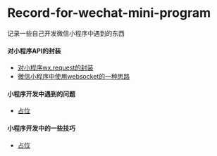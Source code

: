 # Record-for-wechat-mini-program
记录一些自己开发微信小程序中遇到的东西

#### 对小程序API的封装
- [对小程序wx.request的封装](./request.md)
- [微信小程序中使用websocket的一种思路](#websocket-in-wechat-mini-program.md)

#### 小程序开发中遇到的问题
- [占位](#README.md)

#### 小程序开发中的一些技巧
- [占位](#README.md)
